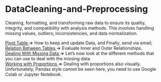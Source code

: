 # DataCleaning-and-Preprocessing
Cleaning, formatting, and transforming raw data to ensure its quality, integrity, and compatibility with analysis methods. This involves handling missing values, outliers, inconsistencies, and data normalization.

<a href="https://github.com/marceloudo/DataCleaning-and-Preprocessing/blob/main/Pivot%20Table.ipynb">
Pivot Table </a>=> How to keep and update Data, and Finally, send via email;<br>
<a href="https://github.com/marceloudo/DataCleaning-and-Preprocessing/blob/main/Relationship%20between%20Tables.ipynb">
Relation Between Tables </a> => Evaluate Inner and Outer Relationships.<br>
<a href="https://github.com/marceloudo/DataCleaning-and-Preprocessing/blob/main/Dealing%20With%20Missing%20Data.ipynb">
Dealing With Missing Data </a> => Let’s now look at the different methods that you can use to deal with the missing data.<br>
<a href="https://github.com/marceloudo/DataCleaning-and-Preprocessing/blob/main/Working%20with%20Proportions.ipynb">
Working with Proportions </a> => Dealing with proportions also visually. Unfortunately, Pandas style cannot be seen here, you need to use Google Colab or Jupyter Notebook.
